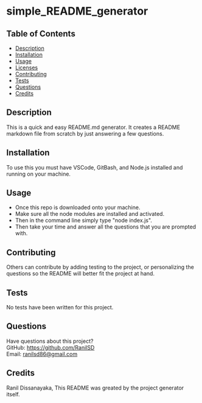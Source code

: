 # simple_README_generator

  

  ## Table of Contents
  * [Description](#description)
  * [Installation](#installation)
  * [Usage](#usage)
  * [Licenses](#licenses)
  * [Contributing](#contributing)
  * [Tests](#tests)
  * [Questions](#questions)
  * [Credits](#credits)

  ## Description
  This is a quick and easy README.md generator. It creates a README markdown file from scratch by just answering a few questions.

  ## Installation
  To use this you must have VSCode, GitBash, and Node.js installed and running on your machine.

  ## Usage
  - Once this repo is downloaded onto your machine. 
  - Make sure all the node modules are installed and activated. 
  - Then in the command line simply type "node index.js". 
  - Then take your time and answer all the questions that you are prompted with.

  

  ## Contributing
  Others can contribute by adding testing to the project, or personalizing the questions so the README will better fit the project at hand.

  ## Tests
  No tests have been written for this project.

  ## Questions
  Have questions about this project?  
  GitHub: https://github.com/RanilSD  
  Email: ranilsd86@gmail.com

  ## Credits
  Ranil Dissanayaka, This README was greated by the project generator itself.

